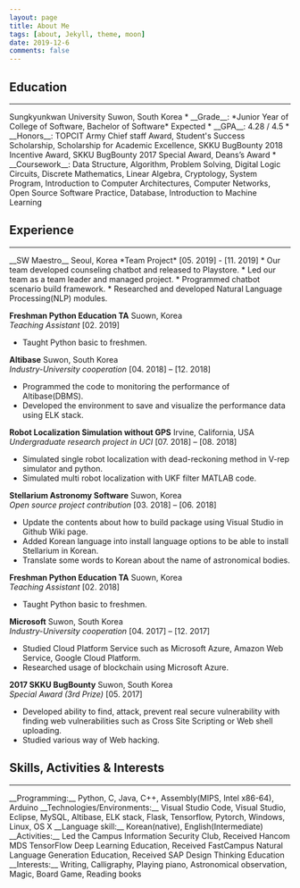 ```yaml
---
layout: page
title: About Me
tags: [about, Jekyll, theme, moon]
date: 2019-12-6
comments: false
---
```

    
<!-- <center><b>Moon</b> is a minimal, one column jekyll theme.</center> -->

## Education
<hr/>
Sungkyunkwan University Suwon, South Korea
* __Grade__: *Junior Year of College of Software, Bachelor of Software*    Expected
* __GPA__: 4.28 / 4.5
* __Honors__: TOPCIT Army Chief staff Award, Student's Success Scholarship, Scholarship for Academic Excellence, SKKU BugBounty 2018 Incentive Award, SKKU BugBounty 2017 Special Award, Deans’s Award
* __Coursework__: Data Structure, Algorithm, Problem Solving, Digital Logic Circuits, Discrete Mathematics, Linear Algebra, Cryptology, System Program, Introduction to Computer Architectures, Computer Networks, Open Source Software Practice, Database, Introduction to Machine Learning

## Experience
<hr/>
__SW Maestro__      Seoul, Korea  
*Team Project*      [05. 2019] - [11. 2019]  
* Our team developed counseling chatbot and released to Playstore.
* Led our team as a team leader and managed project.
* Programmed chatbot scenario build framework.
* Researched and developed Natural Language Processing(NLP) modules.

__Freshman Python Education TA__    Suown, Korea  
*Teaching Assistant*    [02. 2019]  
* Taught Python basic to freshmen.

__Altibase__ 	Suwon, South Korea  
*Industry-University cooperation*		[04. 2018] – [12. 2018]  
* Programmed the code to monitoring the performance of Altibase(DBMS).
* Developed the environment to save and visualize the performance data using ELK stack.

__Robot Localization Simulation without GPS__	Irvine, California, USA  
*Undergraduate research project in UCI*		[07. 2018] – [08. 2018]  
* Simulated single robot localization with dead-reckoning method in V-rep simulator and python.
* Simulated multi robot localization with UKF filter MATLAB code.

__Stellarium Astronomy Software__		Suwon, Korea  
*Open source project contribution*		[03. 2018] – [06. 2018]  
* Update the contents about how to build package using Visual Studio in Github Wiki page.
* Added Korean language into install language options to be able to install Stellarium in Korean.
* Translate some words to Korean about the name of astronomical bodies.

__Freshman Python Education TA__    Suown, Korea  
*Teaching Assistant*    [02. 2018]  
* Taught Python basic to freshmen.

__Microsoft__   Suwon, South Korea  
*Industry-University cooperation*		[04. 2017] – [12. 2017]  
* Studied Cloud Platform Service such as Microsoft Azure, Amazon Web Service, Google Cloud Platform.
* Researched usage of blockchain using Microsoft Azure.

__2017 SKKU BugBounty__    Suwon, South Korea  
*Special Award (3rd Prize)*	 	[05. 2017] 
* Developed ability to find, attack, prevent real secure vulnerability with finding web vulnerabilities such as 
Cross Site Scripting or Web shell uploading.
* Studied various way of Web hacking.

## Skills, Activities & Interests  
<hr/>
__Programming:__ Python, C, Java, C++, Assembly(MIPS, Intel x86-64), Arduino  
__Technologies/Environments:__ Visual Studio Code, Visual Studio, Eclipse, MySQL, Altibase, ELK stack, Flask, Tensorflow, Pytorch, Windows, Linux, OS X  
__Language skill:__ Korean(native), English(Intermediate)  
__Activities:__ Led the Campus Information Security Club, Received Hancom MDS TensorFlow Deep Learning Education, Received FastCampus Natural Language Generation Education, Received SAP Design Thinking Education  
__Interests:__ Writing, Calligraphy, Playing piano, Astronomical observation, Magic, Board Game, Reading books  
